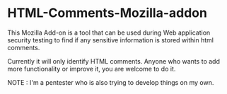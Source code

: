 # HTML-Comments-Mozilla-addon
This Mozilla Add-on is a tool that can be used during Web application security testing to find if any sensitive information is stored within html comments.

Currently it will only identify HTML comments. Anyone who wants to add more functionality or improve it, you are welcome to do it.

NOTE : I'm a pentester who is also trying to develop things on my own.
